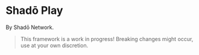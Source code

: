 # Shadō Play

By Shadō Network.

> This framework is a work in progress! Breaking changes might occur, use at your own discretion.
